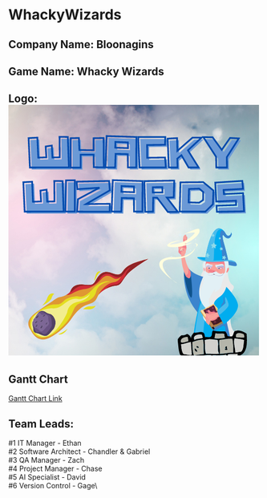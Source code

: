 # WhackyWizards

## Company Name: Bloonagins
## Game Name: Whacky Wizards

## Logo: ![Logo](WhackyWizardsLogo.png)

## Gantt Chart
[Gantt Chart Link]()

## Team Leads:
#1 IT Manager - Ethan\
#2 Software Architect - Chandler & Gabriel\
#3 QA Manager - Zach\
#4 Project Manager - Chase\
#5 AI Specialist - David\
#6 Version Control - Gage\
